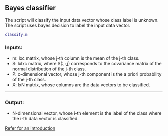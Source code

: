 ## Bayes classifier
The script will classify the input data vector whose class label is unknown. The script uses bayes decision to label the input data vector.

```matlab
classify.m
```
### Inputs: 
* m: lxc matrix, whose j-th column is the mean of the j-th class.
* S: lxlxc matrix, where S(:,:,j) corresponds to the covariance matrix of the normal distribution of the j-th class.
* P: c-dimensional vector, whose j-th component is the a priori probability of the j-th class.
* X: lxN matrix, whose columns are the data vectors to be classified.
---
### Output: 
* N-dimensional vector, whose i-th element is the label of the class where the i-th data vector is classified.

[Refer for an introduction ](https://www.geeksforgeeks.org/naive-bayes-classifiers/)



